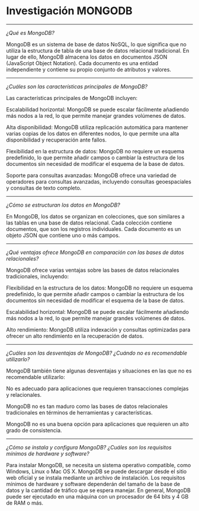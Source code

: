 # Investigación MONGODB

* * *

*¿Qué es MongoDB?*

MongoDB es un sistema de base de datos NoSQL, lo que significa que no utiliza la estructura de tabla de una base de datos relacional tradicional. En lugar de ello, MongoDB almacena los datos en documentos JSON (JavaScript Object Notation). Cada documento es una entidad independiente y contiene su propio conjunto de atributos y valores.

* * *

*¿Cuáles son las características principales de MongoDB?*

Las características principales de MongoDB incluyen:

Escalabilidad horizontal: MongoDB se puede escalar fácilmente añadiendo más nodos a la red, lo que permite manejar grandes volúmenes de datos.

Alta disponibilidad: MongoDB utiliza replicación automática para mantener varias copias de los datos en diferentes nodos, lo que permite una alta disponibilidad y recuperación ante fallos.

Flexibilidad en la estructura de datos: MongoDB no requiere un esquema predefinido, lo que permite añadir campos o cambiar la estructura de los documentos sin necesidad de modificar el esquema de la base de datos.

Soporte para consultas avanzadas: MongoDB ofrece una variedad de operadores para consultas avanzadas, incluyendo consultas geoespaciales y consultas de texto completo.

* * *

*¿Cómo se estructuran los datos en MongoDB?*

En MongoDB, los datos se organizan en colecciones, que son similares a las tablas en una base de datos relacional. Cada colección contiene documentos, que son los registros individuales. Cada documento es un objeto JSON que contiene uno o más campos.

* * *

*¿Qué ventajas ofrece MongoDB en comparación con las bases de datos relacionales?*

MongoDB ofrece varias ventajas sobre las bases de datos relacionales tradicionales, incluyendo:

Flexibilidad en la estructura de los datos: MongoDB no requiere un esquema predefinido, lo que permite añadir campos o cambiar la estructura de los documentos sin necesidad de modificar el esquema de la base de datos.

Escalabilidad horizontal: MongoDB se puede escalar fácilmente añadiendo más nodos a la red, lo que permite manejar grandes volúmenes de datos.

Alto rendimiento: MongoDB utiliza indexación y consultas optimizadas para ofrecer un alto rendimiento en la recuperación de datos.

* * *

*¿Cuáles son las desventajas de MongoDB? ¿Cuándo no es recomendable utilizarlo?*

MongoDB también tiene algunas desventajas y situaciones en las que no es recomendable utilizarlo:

No es adecuado para aplicaciones que requieren transacciones complejas y relacionales.

MongoDB no es tan maduro como las bases de datos relacionales tradicionales en términos de herramientas y características.

MongoDB no es una buena opción para aplicaciones que requieren un alto grado de consistencia.

* * *

*¿Cómo se instala y configura MongoDB? ¿Cuáles son los requisitos mínimos de hardware y software?*

Para instalar MongoDB, se necesita un sistema operativo compatible, como Windows, Linux o Mac OS X. MongoDB se puede descargar desde el sitio web oficial y se instala mediante un archivo de instalación. Los requisitos mínimos de hardware y software dependerán del tamaño de la base de datos y la cantidad de tráfico que se espera manejar. En general, MongoDB puede ser ejecutado en una máquina con un procesador de 64 bits y 4 GB de RAM o más.